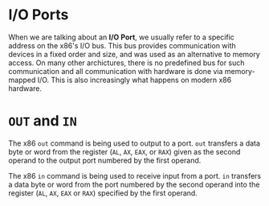 # I/O Ports

When we are talking about an **I/O Port**, we usually refer to a specific address on the 
x86's I/O bus. This bus provides communication with devices in a fixed order and size, and was
used as an alternative to memory access. On many other archictures, there is no predefined bus
for such communication and all communication with hardware is done via memory-mapped I/O. This
is also increasingly what happens on modern x86 hardware.

# `OUT` and `IN`

The x86 `out` command is being used to output to a port. `out` transfers a data byte or word 
from the register (`AL`, `AX`, `EAX`, or `RAX`) given as the second operand to the output
port numbered by the first operand. 

The x86 `in` command is being used to receive input from a port. `in` transfers a data byte or
word from the port numbered by the second operand into the register (`AL`, `AX`, `EAX` or `RAX`)
specified by the first operand.